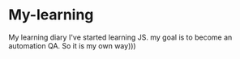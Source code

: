 # My-learning
My learning diary
I've started learning JS. my goal is to become an automation QA.
So it is my own way)))
